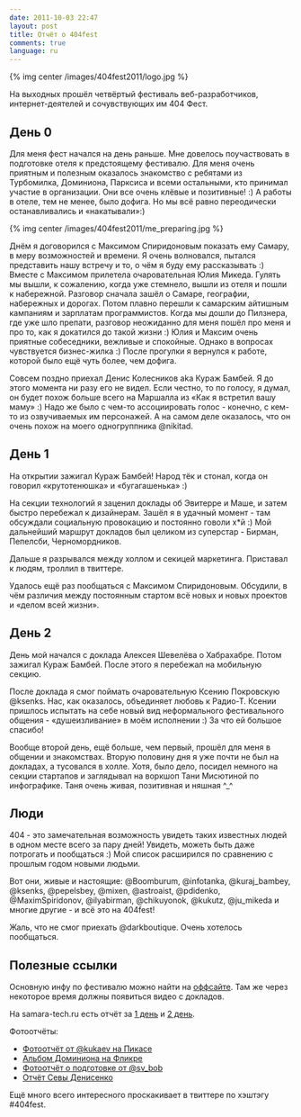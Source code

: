 ```yaml
---
date: 2011-10-03 22:47
layout: post
title: Отчёт о 404fest
comments: true
language: ru
---
```


{% img center /images/404fest2011/logo.jpg %}

На выходных прошёл четвёртый фестиваль веб-разработчиков, интернет-деятелей и
сочувствующих им 404 Фест.

## День 0
  
Для меня фест начался на день раньше. Мне довелось поучаствовать в подготовке
отеля к предстоящему фестивалю. Для меня очень приятным и полезным оказалось
знакомство с ребятами из Турбомилка, Доминиона, Парксиса и всеми остальными,
кто принимал участие в организации. Они все очень клёвые и позитивные! :) А
работы в отеле, тем не менее, было дофига. Но мы всё равно переодически
останавливались и «накатывали»:)

{% img center /images/404fest2011/me_preparing.jpg %}

Днём я договорился с Максимом Спиридоновым показать ему Самару, в меру
возможностей и времени. Я очень волновался, пытался представить нашу встречу и
то, о чём я буду ему рассказывать :) Вместе с Максимом прилетела
очаровательная Юлия Микеда. Гулять мы вышли, к сожалению, когда уже стемнело,
вышли из отеля и пошли к набережной. Разговор сначала зашёл о Самаре,
географии, набережных и дорогах. Потом плавно перешли к самарским айтишным
кампаниям и зарплатам программистов. Когда мы дошли до Пилзнера, где уже шло
препати, разговор неожиданно для меня пошёл про меня и про то, как я докатился
до такой жизни :) Юлия и Максим очень приятные собеседники, вежливые и
спокойные. Однако в вопросах чувствуется бизнес-жилка :) После прогулки я
вернулся к работе, которой было ещё чуть более, чем дофига.

Совсем поздно приехал Денис Колесников aka Кураж Бамбей. Я до этого момента ни
разу его не видел. Если честно, то по голосу, я думал, он будет похож больше
всего на Маршалла из «Как я встретил вашу маму» :) Надо же было с чем-то
ассоциировать голос - конечно, с кем-то из озвучиваемых им персонажей. А на
самом деле оказалось, что он очень похож на моего одногруппника @nikitad.

## День 1

На открытии зажигал Кураж Бамбей! Народ тёк и стонал, когда он говорил
«крутотенюшка» и «бугагашенька» :)

На секции технологий я заценил доклады об Эвитерре и Маше, и затем быстро
перебежал к дизайнерам. Зашёл я в удачный момент - там обсуждали социальную
провокацию и постоянно говоли х*й :) Мой дальнейший маршрут докладов был
целиком из суперстар - Бирман, Пепелсби, Черномордников.

Дальше я разрывался между холлом и секицей маркетинга. Приставал к людям,
троллил в твиттере.

Удалось ещё раз пообщаться с Максимом Спиридоновым. Обсудили, в чём различия
между постоянным стартом всё новых и новых проектов и «делом всей жизни».

## День 2
  
День мой начался с доклада Алексея Шевелёва о Хабрахабре. Потом зажигал Кураж
Бамбей. После этого я перебежал на мобильную секцию.

После доклада я смог поймать очаровательную Ксению Покровскую @ksenks. Нас,
как оказалось, объединяет любовь к Радио-Т. Ксении пришлось испытать на себе
новый вид неформального фестивального общения - «душеизливание» в моём
исполнении :) За что ей большое спасибо!

Вообще второй день, ещё больше, чем первый, прошёл для меня в общении и
знакомствах. Вторую половину дня я уже почти не был на докладах, а тусовался в
холле. Хотя, было дело, посидел немного на секции стартапов и заглядывал на
воркшоп Тани Мисютиной по инфографике. Таня очень живая, позитивная и няшная
^_^

## Люди

404 - это замечательная возможность увидеть таких известных людей в одном
месте всего за пару дней! Увидеть, можеть быть даже потрогать и пообщаться :)
Мой список расширился по сравнению с прошлым годом новыми людьми.

Вот они, живые и настоящие: @Boomburum, @infotanka, @kuraj_bambey, @ksenks,
@pepelsbey, @mixen, @astroaist, @pdidenko, @MaximSpiridonov, @ilyabirman,
@chikuyonok, @kukutz, @ju_mikeda и многие другие - и всё это на 404fest!

Жаль, что не смог приехать @darkboutique. Очень хотелось пообщаться.

## Полезные ссылки

Основную инфу по фестивалю можно найти на [оффсайте](http://http://2011.404fest.ru/). Там же через некоторое время должны появиться видео с докладов.

На samara-tech.ru есть отчёт за [1 день](http://www.samara-tech.ru/news/events/3989-v-samare-zavershilsja-pervyj-den-festivalja-404) и [2 день](http://www.samara-tech.ru/news/events/3990-festival-404--den-vtoroj-skaz-o-tom-kak-mer-samary-s-veb-razrabotchikami-poobschalsja).

Фотоотчёты:

* [Фотоотчёт от @kukaev на Пикасе](https://picasaweb.google.com/102958452505670086518/404fest2011#)
* [Альбом Доминиона на Фликре](http://www.flickr.com/photos/st-dominion/sets/72157627682940661/)
* [Фотоотчёт о подготовке от @sv_bob](http://sv-bob.livejournal.com/336377.html)
* [Отчёт Севы Денисенко](https://picasaweb.google.com/113373230160482105058/2011404fest?authkey=Gv1sRgCO_upL3j353ZHQ)
  
Ещё много всего интересного проскакивает в твиттере по хэштэгу #404fest.

